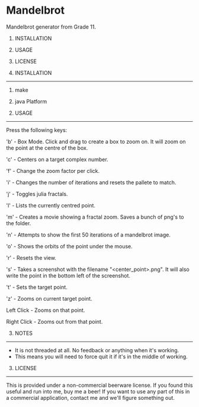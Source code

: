 Mandelbrot
==========

Mandelbrot generator from Grade 11.

1. INSTALLATION
2. USAGE
3. LICENSE

1. INSTALLATION
----------------
1) make

2) java Platform

2. USAGE
----------------

Press the following keys:

'b' - Box Mode. Click and drag to create a box to zoom on.
      It will zoom on the point at the centre of the box.

'c' - Centers on a target complex number.

'f' - Change the zoom factor per click.

'i' - Changes the number of iterations and resets the pallete to match.

'j' - Toggles julia fractals.

'l' - Lists the currently centred point.

'm' - Creates a movie showing a fractal zoom. Saves a bunch of png's to the folder.

'n' - Attempts to show the first 50 iterations of a mandelbrot image.

'o' - Shows the orbits of the point under the mouse.

'r' - Resets the view.

's' - Takes a screenshot with the filename "<center_point>.png". 
      It will also write the point in the bottom left of the screenshot.

't' - Sets the target point.

'z' - Zooms on current target point.

Left Click - Zooms on that point.

Right Click - Zooms out from that point.


3. NOTES
----------------
 - It is not threaded at all. No feedback or anything when it's working.
 - This means you will need to force quit it if it's in the middle of working.

3. LICENSE
----------------
This is provided under a non-commercial beerware license. 
If you found this useful and run into me, buy me a beer! 
If you want to use any part of this in a commercial application, contact me and we'll figure something out.
